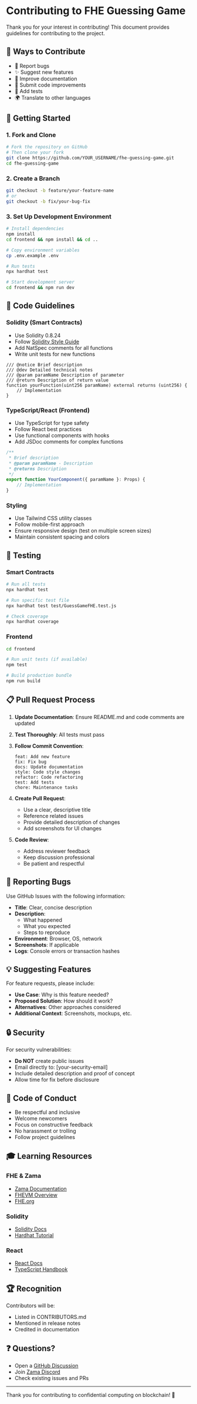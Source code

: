 # Contributing to FHE Guessing Game

Thank you for your interest in contributing! This document provides guidelines for contributing to the project.

## 🌟 Ways to Contribute

- 🐛 Report bugs
- ✨ Suggest new features
- 📖 Improve documentation
- 🔧 Submit code improvements
- 🧪 Add tests
- 🌍 Translate to other languages

## 🚀 Getting Started

### 1. Fork and Clone

```bash
# Fork the repository on GitHub
# Then clone your fork
git clone https://github.com/YOUR_USERNAME/fhe-guessing-game.git
cd fhe-guessing-game
```

### 2. Create a Branch

```bash
git checkout -b feature/your-feature-name
# or
git checkout -b fix/your-bug-fix
```

### 3. Set Up Development Environment

```bash
# Install dependencies
npm install
cd frontend && npm install && cd ..

# Copy environment variables
cp .env.example .env

# Run tests
npx hardhat test

# Start development server
cd frontend && npm run dev
```

## 📝 Code Guidelines

### Solidity (Smart Contracts)

- Use Solidity 0.8.24
- Follow [Solidity Style Guide](https://docs.soliditylang.org/en/latest/style-guide.html)
- Add NatSpec comments for all functions
- Write unit tests for new functions

```solidity
/// @notice Brief description
/// @dev Detailed technical notes
/// @param paramName Description of parameter
/// @return Description of return value
function yourFunction(uint256 paramName) external returns (uint256) {
    // Implementation
}
```

### TypeScript/React (Frontend)

- Use TypeScript for type safety
- Follow React best practices
- Use functional components with hooks
- Add JSDoc comments for complex functions

```typescript
/**
 * Brief description
 * @param paramName - Description
 * @returns Description
 */
export function YourComponent({ paramName }: Props) {
    // Implementation
}
```

### Styling

- Use Tailwind CSS utility classes
- Follow mobile-first approach
- Ensure responsive design (test on multiple screen sizes)
- Maintain consistent spacing and colors

## 🧪 Testing

### Smart Contracts

```bash
# Run all tests
npx hardhat test

# Run specific test file
npx hardhat test test/GuessGameFHE.test.js

# Check coverage
npx hardhat coverage
```

### Frontend

```bash
cd frontend

# Run unit tests (if available)
npm test

# Build production bundle
npm run build
```

## 📋 Pull Request Process

1. **Update Documentation**: Ensure README.md and code comments are updated
2. **Test Thoroughly**: All tests must pass
3. **Follow Commit Convention**:
   ```
   feat: Add new feature
   fix: Fix bug
   docs: Update documentation
   style: Code style changes
   refactor: Code refactoring
   test: Add tests
   chore: Maintenance tasks
   ```

4. **Create Pull Request**:
   - Use a clear, descriptive title
   - Reference related issues
   - Provide detailed description of changes
   - Add screenshots for UI changes

5. **Code Review**:
   - Address reviewer feedback
   - Keep discussion professional
   - Be patient and respectful

## 🐛 Reporting Bugs

Use GitHub Issues with the following information:

- **Title**: Clear, concise description
- **Description**: 
  - What happened
  - What you expected
  - Steps to reproduce
- **Environment**: Browser, OS, network
- **Screenshots**: If applicable
- **Logs**: Console errors or transaction hashes

## 💡 Suggesting Features

For feature requests, please include:

- **Use Case**: Why is this feature needed?
- **Proposed Solution**: How should it work?
- **Alternatives**: Other approaches considered
- **Additional Context**: Screenshots, mockups, etc.

## 🔒 Security

For security vulnerabilities:

- **Do NOT** create public issues
- Email directly to: [your-security-email]
- Include detailed description and proof of concept
- Allow time for fix before disclosure

## 📜 Code of Conduct

- Be respectful and inclusive
- Welcome newcomers
- Focus on constructive feedback
- No harassment or trolling
- Follow project guidelines

## 🎓 Learning Resources

### FHE & Zama
- [Zama Documentation](https://docs.zama.ai/)
- [FHEVM Overview](https://docs.zama.ai/fhevm)
- [FHE.org](https://fhe.org/)

### Solidity
- [Solidity Docs](https://docs.soliditylang.org/)
- [Hardhat Tutorial](https://hardhat.org/tutorial)

### React
- [React Docs](https://react.dev/)
- [TypeScript Handbook](https://www.typescriptlang.org/docs/)

## 🏆 Recognition

Contributors will be:
- Listed in CONTRIBUTORS.md
- Mentioned in release notes
- Credited in documentation

## ❓ Questions?

- Open a [GitHub Discussion](https://github.com/yourusername/fhe-guessing-game/discussions)
- Join [Zama Discord](https://discord.fhe.org)
- Check existing issues and PRs

---

Thank you for contributing to confidential computing on blockchain! 🎉





